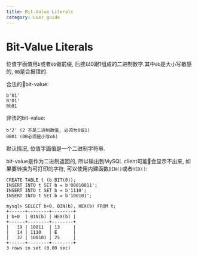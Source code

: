 ```yaml
---
title: Bit-Value Literals
category: user guide
---
```


# Bit-Value Literals

位值字面值用`b`或者`0b`做前缀, 后接以0跟1组成的二进制数字.其中`0b`是大小写敏感的, `0B`是会报错的.

合法的bit-value:

```
b'01'
B'01'
0b01
```

非法的bit-value:

```
b'2' (2 不是二进制数值, 必须为0或1)
0B01 (0B必须是小写ob)
```

默认情况, 位值字面值是一个二进制字符串.

bit-value是作为二进制返回的, 所以输出到MySQL client可能会显示不出来, 如果要转换为可打印的字符, 可以使用内建函数`BIN()`或者`HEX()`:

```
CREATE TABLE t (b BIT(8));
INSERT INTO t SET b = b'00010011';
INSERT INTO t SET b = b'1110';
INSERT INTO t SET b = b'100101';

mysql> SELECT b+0, BIN(b), HEX(b) FROM t;
+------+--------+--------+
| b+0  | BIN(b) | HEX(b) |
+------+--------+--------+
|   19 | 10011  | 13     |
|   14 | 1110   | E      |
|   37 | 100101 | 25     |
+------+--------+--------+
3 rows in set (0.00 sec)
```